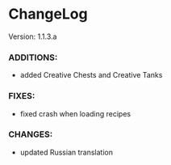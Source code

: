 # ChangeLog

Version: 1.1.3.a

### ADDITIONS:
- added Creative Chests and Creative Tanks

### FIXES:
- fixed crash when loading recipes

### CHANGES:
- updated Russian translation